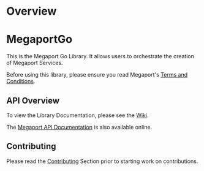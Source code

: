 # Overview
# MegaportGo

This is the Megaport Go Library. It allows users to orchestrate the creation of Megaport Services. 

Before using this library, please ensure you read Megaport's [Terms and Conditions](https://www.megaport.com/legal/global-services-agreement/).

## API Overview  
To view the Library Documentation, please see the [Wiki](../../wiki).

The [Megaport API Documentation](https://dev.megaport.com/) is also available online.

## Contributing  
Please read the [Contributing](../../wiki/Contributing) Section prior to starting work on contributions.
